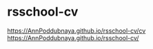 # rsschool-cv
https://AnnPoddubnaya.github.io/rsschool-cv/cv
https://AnnPoddubnaya.github.io/rsschool-cv/
